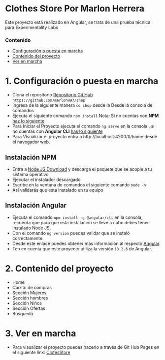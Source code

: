 # Clothes Store Por Marlon Herrera

Este proyecto está realizado en Angular, se trata de una prueba técnica para Experimentality Labs

### Contenido

- [Configuración o puesta en marcha](#1-configuración-o-puesta-en-marcha)
- [Contenido del proyecto](#2-contenido-del-proyecto)
- [Ver en marcha](#3-ver-en-marcha)


# 1. Configuración o puesta en marcha

- Clona el repositorio [Repositorio Git Hub](https://github.com/marlonH97/shop.git) `https://github.com/marlonH97/shop`
- Ingresa de la siguiente manera `cd shop` desde la Desde la consola de comandos 
- Ejecuta el siguiente comando `npm install`
  Nota: Si no cuentas con **NPM** [haz lo siguiente](#instalación-npm)
- Para Iniciar el Proyecto  ejecuta el comando `ng serve` en la consola ,  si no cuentas con **Angular CLI** [has lo siguiente](#instalación-angular) 
- Para Visualizar el proyecto entra a http://localhost:4200/#/home desde el navegador web.

## Instalación NPM

- Entra a [Node JS Download](https://nodejs.org/es/download/) y descarga el paquete que se acople a tu sistema operativo
- Ejecutar el instalador descargado
- Escribe en la ventana de comandos el siguiente comando `node -v`
- Así validarás que esta instalado en tu equipo

## Instalación Angular

- Ejecuta  el comando `npm install -g @angular/cli` en la consola, recuerda que para que esta instalación se lleve a cabo debes tener instalado Node JS.
- Con el comando `ng version` puedes validar que se instaló correctamente.
- Desde este enlace puedes obtener más información al respecto [Angular](https://angular.io/cli).
- Ten en cuenta que este proyecto utiliza la versión `13.2.6` de Angular.
# 2. Contenido del proyecto

- Home
- Carrito de compras
- Sección Mujeres 
- Sección hombres
- Sección Niños
- Sección Ofertas
- Búsqueda 

# 3. Ver en marcha

- Para visualizar el proyecto puedes hacerlo a través de Git Hub Pages en el siguiente link: [ClotesStore](https://marlonh97.github.io/shop/#/hombre/hombres)
